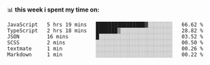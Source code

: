 📊 **this week i spent my time on:**
<!--START_SECTION:waka-->

```text
JavaScript   5 hrs 19 mins   ████████████████▓░░░░░░░░   66.62 %
TypeScript   2 hrs 18 mins   ███████▒░░░░░░░░░░░░░░░░░   28.82 %
JSON         16 mins         █░░░░░░░░░░░░░░░░░░░░░░░░   03.52 %
SCSS         2 mins          ░░░░░░░░░░░░░░░░░░░░░░░░░   00.50 %
textmate     1 min           ░░░░░░░░░░░░░░░░░░░░░░░░░   00.26 %
Markdown     1 min           ░░░░░░░░░░░░░░░░░░░░░░░░░   00.22 %
```

<!--END_SECTION:waka-->

